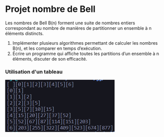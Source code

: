 # Projet nombre de Bell
Les nombres de Bell B(n) forment une suite de nombres entiers correspondant au nombre de manières de partitionner un ensemble à n éléments distincts. 
1.  Implémenter plusieurs algorithmes permettant de calculer les nombres B(n), et
les comparer en temps d’exécution. 
2. Écrire un programme qui affiche toutes les partitions d’un ensemble à n éléments, discuter de son efficacité.


### Utilisation d'un tableau
![alt text](https://github.com/SavainB/Bell/blob/master/image/tableau.png)
